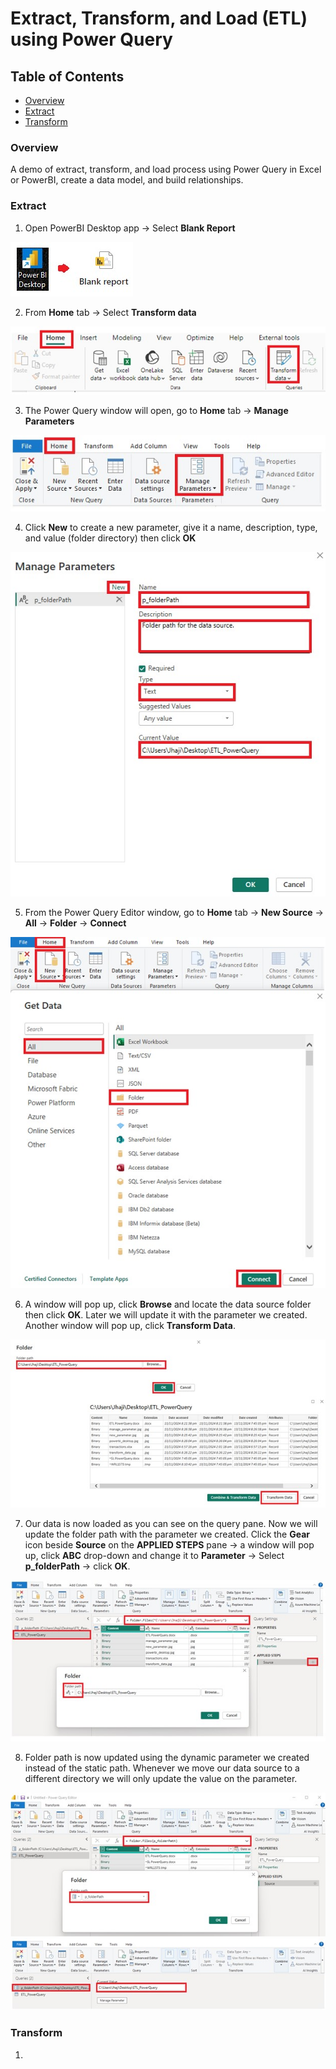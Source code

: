 # Extract, Transform, and Load (ETL) using Power Query

## Table of Contents

- [Overview](#overview)
- [Extract](#extract)
- [Transform](#transform)

### Overview

A demo of extract, transform, and load process using Power Query in Excel or PowerBI, create a data model, and build relationships.

### Extract

1. Open PowerBI Desktop app &#8594; Select **Blank Report**
  >
  ![powerbi desktop](screenshots/powerbi_desktop.jpg)
  >
2. From **Home** tab &#8594; Select **Transform data**
  >
  ![transform data](screenshots/transform_data.jpg)
  >
3. The Power Query window will open, go to **Home** tab &#8594; **Manage Parameters**
  >
  ![manage parameter](screenshots/manage_parameter.jpg)
  >
4. Click **New** to create a new parameter, give it a name, description, type, and value (folder directory) then click **OK**
  >
  ![new parameter](screenshots/new_parameter.jpg)
  >
5. From the Power Query Editor window, go to **Home** tab &#8594; **New Source** &#8594; **All** &#8594; **Folder** &#8594; **Connect**
  >
  ![get data](screenshots/get_data.jpg)
  >
6. A window will pop up, click **Browse** and locate the data source folder then click **OK**. Later we will update it with the parameter we created. Another window will pop up, click **Transform Data**.
  >
  ![folder path](screenshots/folderpath.jpg)
  >
7. Our data is now loaded as you can see on the query pane. Now we will update the folder path with the parameter we created. Click the **Gear** icon beside **Source** on the **APPLIED STEPS** pane &#8594; a window will pop up, click **ABC** drop-down and change it to **Parameter** &#8594; Select **p_folderPath** &#8594; click **OK**.
  >
   ![old_folderpath](screenshots/old_folderpath.jpg)
  >
8. Folder path is now updated using the dynamic parameter we created instead of the static path. Whenever we move our data source to a different directory we will only update the value on the parameter.
  >
  ![updated folder path](screenshots/updated_folderpath.jpg)
  ![parameter value](screenshots/parameter_value.jpg)
  
### Transform

1. 
